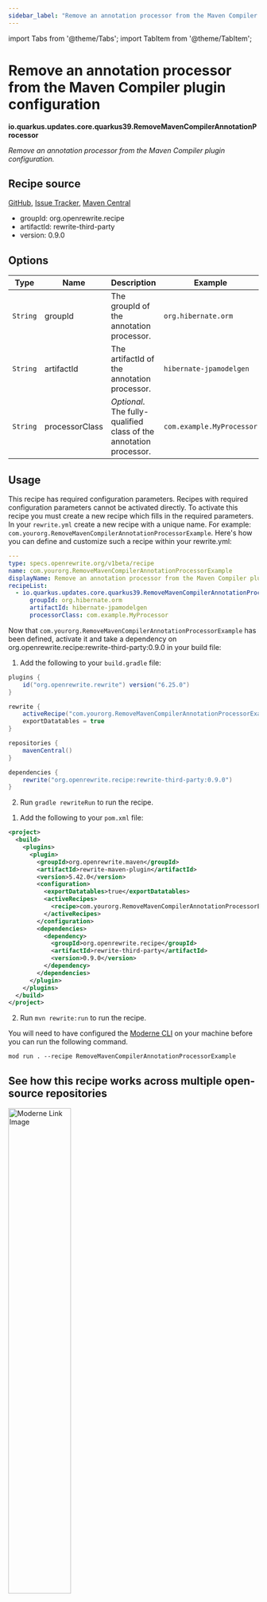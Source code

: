 ```yaml
---
sidebar_label: "Remove an annotation processor from the Maven Compiler plugin configuration"
---
```


import Tabs from '@theme/Tabs';
import TabItem from '@theme/TabItem';

# Remove an annotation processor from the Maven Compiler plugin configuration

**io.quarkus.updates.core.quarkus39.RemoveMavenCompilerAnnotationProcessor**

_Remove an annotation processor from the Maven Compiler plugin configuration._

## Recipe source

[GitHub](https://github.com/search?type=code&q=io.quarkus.updates.core.quarkus39.RemoveMavenCompilerAnnotationProcessor), [Issue Tracker](https://github.com/openrewrite/rewrite-third-party/issues), [Maven Central](https://central.sonatype.com/artifact/org.openrewrite.recipe/rewrite-third-party/0.9.0/jar)

* groupId: org.openrewrite.recipe
* artifactId: rewrite-third-party
* version: 0.9.0

## Options

| Type | Name | Description | Example |
| -- | -- | -- | -- |
| `String` | groupId | The groupId of the annotation processor. | `org.hibernate.orm` |
| `String` | artifactId | The artifactId of the annotation processor. | `hibernate-jpamodelgen` |
| `String` | processorClass | *Optional*. The fully-qualified class of the annotation processor. | `com.example.MyProcessor` |


## Usage

This recipe has required configuration parameters. Recipes with required configuration parameters cannot be activated directly. To activate this recipe you must create a new recipe which fills in the required parameters. In your `rewrite.yml` create a new recipe with a unique name. For example: `com.yourorg.RemoveMavenCompilerAnnotationProcessorExample`.
Here's how you can define and customize such a recipe within your rewrite.yml:
```yaml title="rewrite.yml"
---
type: specs.openrewrite.org/v1beta/recipe
name: com.yourorg.RemoveMavenCompilerAnnotationProcessorExample
displayName: Remove an annotation processor from the Maven Compiler plugin configuration example
recipeList:
  - io.quarkus.updates.core.quarkus39.RemoveMavenCompilerAnnotationProcessor:
      groupId: org.hibernate.orm
      artifactId: hibernate-jpamodelgen
      processorClass: com.example.MyProcessor
```

Now that `com.yourorg.RemoveMavenCompilerAnnotationProcessorExample` has been defined, activate it and take a dependency on org.openrewrite.recipe:rewrite-third-party:0.9.0 in your build file:
<Tabs groupId="projectType">
<TabItem value="gradle" label="Gradle">

1. Add the following to your `build.gradle` file:

```groovy title="build.gradle"
plugins {
    id("org.openrewrite.rewrite") version("6.25.0")
}

rewrite {
    activeRecipe("com.yourorg.RemoveMavenCompilerAnnotationProcessorExample")
    exportDatatables = true
}

repositories {
    mavenCentral()
}

dependencies {
    rewrite("org.openrewrite.recipe:rewrite-third-party:0.9.0")
}
```
2. Run `gradle rewriteRun` to run the recipe.
</TabItem>
<TabItem value="maven" label="Maven">

1. Add the following to your `pom.xml` file:

```xml title="pom.xml"
<project>
  <build>
    <plugins>
      <plugin>
        <groupId>org.openrewrite.maven</groupId>
        <artifactId>rewrite-maven-plugin</artifactId>
        <version>5.42.0</version>
        <configuration>
          <exportDatatables>true</exportDatatables>
          <activeRecipes>
            <recipe>com.yourorg.RemoveMavenCompilerAnnotationProcessorExample</recipe>
          </activeRecipes>
        </configuration>
        <dependencies>
          <dependency>
            <groupId>org.openrewrite.recipe</groupId>
            <artifactId>rewrite-third-party</artifactId>
            <version>0.9.0</version>
          </dependency>
        </dependencies>
      </plugin>
    </plugins>
  </build>
</project>
```
2. Run `mvn rewrite:run` to run the recipe.
</TabItem>
<TabItem value="moderne-cli" label="Moderne CLI">

You will need to have configured the [Moderne CLI](https://docs.moderne.io/moderne-cli/cli-intro) on your machine before you can run the following command.

```shell title="shell"
mod run . --recipe RemoveMavenCompilerAnnotationProcessorExample
```
</TabItem>
</Tabs>

## See how this recipe works across multiple open-source repositories

<a href="https://app.moderne.io/recipes/io.quarkus.updates.core.quarkus39.RemoveMavenCompilerAnnotationProcessor">
    <img
    src={require("/static/img/ModerneRecipeButton.png").default}
    alt="Moderne Link Image"
    width="50%"
    />
</a>

The community edition of the Moderne platform enables you to easily run recipes across thousands of open-source repositories.

Please [contact Moderne](https://moderne.io/product) for more information about safely running the recipes on your own codebase in a private SaaS.
## Data Tables

### Source files that had results
**org.openrewrite.table.SourcesFileResults**

_Source files that were modified by the recipe run._

| Column Name | Description |
| ----------- | ----------- |
| Source path before the run | The source path of the file before the run. `null` when a source file was created during the run. |
| Source path after the run | A recipe may modify the source path. This is the path after the run. `null` when a source file was deleted during the run. |
| Parent of the recipe that made changes | In a hierarchical recipe, the parent of the recipe that made a change. Empty if this is the root of a hierarchy or if the recipe is not hierarchical at all. |
| Recipe that made changes | The specific recipe that made a change. |
| Estimated time saving | An estimated effort that a developer to fix manually instead of using this recipe, in unit of seconds. |
| Cycle | The recipe cycle in which the change was made. |

### Source files that errored on a recipe
**org.openrewrite.table.SourcesFileErrors**

_The details of all errors produced by a recipe run._

| Column Name | Description |
| ----------- | ----------- |
| Source path | The file that failed to parse. |
| Recipe that made changes | The specific recipe that made a change. |
| Stack trace | The stack trace of the failure. |

### Recipe performance
**org.openrewrite.table.RecipeRunStats**

_Statistics used in analyzing the performance of recipes._

| Column Name | Description |
| ----------- | ----------- |
| The recipe | The recipe whose stats are being measured both individually and cumulatively. |
| Source file count | The number of source files the recipe ran over. |
| Source file changed count | The number of source files which were changed in the recipe run. Includes files created, deleted, and edited. |
| Cumulative scanning time | The total time spent across the scanning phase of this recipe. |
| 99th percentile scanning time | 99 out of 100 scans completed in this amount of time. |
| Max scanning time | The max time scanning any one source file. |
| Cumulative edit time | The total time spent across the editing phase of this recipe. |
| 99th percentile edit time | 99 out of 100 edits completed in this amount of time. |
| Max edit time | The max time editing any one source file. |

